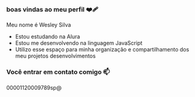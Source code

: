 ### boas vindas ao meu perfil ❤️‍🩹

Meu nome é Wesley Silva

- Estou estudando na Alura
- Estou me desenvolvendo na linguagem JavaScript
- Utilizo esse espaço para minha organização e compartilhamento dos meu projetos desenvolvimentos

### Você entrar em contato comigo 📫

00001120009789sp@  
  
  
  
  

